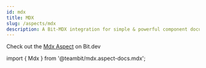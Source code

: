 ```yaml
---
id: mdx
title: MDX
slug: /aspects/mdx
description: A Bit-MDX integration for simple & powerful component documentation and independent content composition
---
```


Check out the [Mdx Aspect](https://bit.dev/teambit/mdx/mdx) on Bit.dev

import { Mdx } from '@teambit/mdx.aspect-docs.mdx';

<Mdx />
